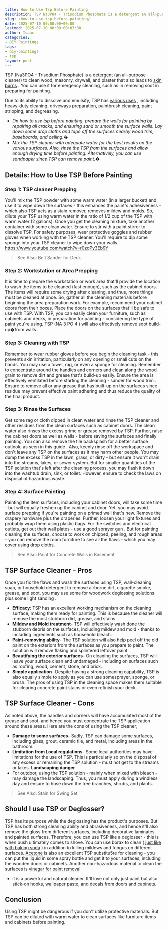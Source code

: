 ```yaml
---
title: How to Use Tsp Before Painting
description: TSP Na3PO4 - Trisodium Phosphate is a detergent an all-purpose cleaner to clean wood, masonry, drywall, and plaster that also leads to skin burns .
slug: /how-to-use-tsp-before-painting/
date: 2025-07-10 00:00:00+00:00
lastmod: 2025-07-10 00:00:00+03:00
author: Isaac
categories:
- DIY Paintings
tags:
- diy-paintings
- tsp
layout: post
---
```

TSP (Na3PO4 - Trisodium Phosphate) is a detergent (an all-purpose cleaner) to clean wood, masonry, drywall, and plaster that also leads to
[skin burns](http://greenhouse.ucdavis.edu/pest/fmsds/Trisodium%20phosphate.pdf)
. You can use it for emergency cleaning, such as in removing soot in preparing for painting.

Due to its ability to dissolve and emulsify, TSP has
[various uses](https://en.wikipedia.org/wiki/Trisodium_phosphate)
, including heavy-duty cleaning, driveways preparation, paintbrush cleaning, paint stripping, and degreasing.
- *On how to use tsp before painting, prepare the walls for painting by repairing all cracks, and ensuring sand or smooth the surface walls. Lay down some drop cloths and tape off the surfaces nearby wood trim, baseboards, and ceiling.�*
- *Mix the TSP cleaner with adequate water for the best results on the various surfaces. Also, rinse the TSP from the surfaces and allow enough drying time before painting. Alternatively, you can use sandpaper since TSP can remove paint.�*
## Details: How to Use TSP Before Painting
### Step 1: TSP cleaner Prepping
You'll mix the TSP powder with some warm water (in a larger bucket) and use it to wipe down the surfaces - this enhances the paint's adhesiveness - which also TSP acts as a stain remover, removes mildew and molds.
So, dilute your TSP using warm water in the ratio of 1/2 cup of the TSP with warm water (2 gallons). Once you get the cleaning mixture, take another container with some clean water. Ensure to stir with a paint stirrer to dissolve TSP.
For safety purposes, wear
protective goggles
and rubber gloves when working with the TSP cleaner. You'll require to dip some sponge into your TSP cleaner to wipe down your walls.
https://www.youtube.com/watch?v=r0zqPy3Eb9Y
> See Also:
> Belt Sander for Deck
### Step 2: Workstation or Area Prepping
It is time to prepare the workstation or work area that'll provide the location to wash the items to be cleaned (fast enough), such as the cabinet doors. The items will require some drying after cleaning, and thus, more things must be cleaned at once.
So, gather all the cleaning materials before beginning the area preparation work. For example, recommend your cabinet doors from their boxes. Place the doors on the surfaces that'll be safe to use with TSP.
With TSP, you can easily clean your furniture, such as cabinets and decks, in preparation for painting - considering the type of paint you're using. TSP (NA
3
PO
4
) will also effectively
remove soot build-up�from walls
.
### Step 3: Cleaning with TSP
Remember to wear rubber gloves before you begin the cleaning task - this prevents skin irritation, particularly on any opening or small cuts on the hands. You may use a towel, rag, or even a sponge for cleaning.
Remember to concentrate around the handles and corners and clean along the wood grain to remove dirt and grease that's build-up easily. Ensure the area is effectively ventilated before starting the cleaning -
sander for wood trim
.
Ensure to remove all or any grease that has built-up on the surfaces since residue may prevent effective paint adhering and thus reduce the quality of the final product.
### Step 3: Rinse the Surfaces
Get some rag or cloth dipped in clean water and rinse the TSP cleaner and other residues from the clean surfaces such as cabinet doors. The clean water also rinses the excess grime or grease removed by TSP.
Further, raise the cabinet doors as well as walls - before saving the surfaces and finally painting. You can also remove the tile backsplash for a better surface outlook,
as seen in this guide
.
Also, keenly rinse off the workspace and don't leave any TSP on the surfaces as it may harm other people. You may dump the excess TSP in the lawn, grass, or dirty - but ensure it won't drain into the streams, lakes, or sewer system.
But for smaller quantities of the TSP solution that's left after the cleaning process, you may flash it down into the washtub drain, sink, or toilet. However, ensure to check the laws on disposal of hazardous waste.
### Step 4: Surface Painting
Painting the item surfaces, including your cabinet doors, will take some time - but will equally freshen up the cabinet and door. Yet, you may avoid surface prepping if you're painting on a primed wall that's new.
Remove the drapery hardware plus the draperies. Further, loosen your light fixtures and probably wrap them using plastic bags. For the switches and electrical outlets, get out their wall plates - use a
good sprayer gun
.
But for painting cleaning the surfaces, choose to work on chipped, peeling, and rough areas - you can remove the room furniture to see all the flaws - which you may cover using drop cloths.
> See Also:
> Paint for Concrete Walls in Basement
## TSP Surface Cleaner - Pros
Once you fix the flaws and wash the surfaces using TSP, wall-cleaning soap, or household detergent to remove airborne dirt, cigarette smoke, grease, and soot, you may use some for woodwork deglossing solutions plus some
light sanding
.
- **Efficacy**: TSP has an excellent working mechanism on the cleaning surface, making them ready for painting. This is because the cleaner will remove the most stubborn dirt, grease, and stains.
- **Mildew and Mold treatment**- TSP will effectively wash done the stubborn debris on the surfaces, including mildew and mold - thanks to including ingredients such as household bleach.
- **Paint-removing ability**- The TSP solution will also help peel off the old paint on the exteriors from the surfaces as you prepare to paint. The solution will remove flaking and splintered leftover paint.
- **Beautifying the exterior surfaces**- On cleaning the surfaces, TSP will leave your surface clean and undamaged - including on surfaces such as roofing, wood, cement, stone, and brick.
- **Simple application**- Despite having a strong cleaning capability, TSP is also equally simple to apply as you can use somesprayer, sponge, or brush.
The pros of using TSP in the cleaning space makes them suitable for
clearing concrete paint stains
or even
refinish your deck
.
## TSP Surface Cleaner - Cons
As noted above, the handles and corners will have accumulated most of the grease and soot, and hence you must concentrate the TSP application around these areas. Here are the cons of using the TSP cleaner;
- **Damage to some surfaces**- Sadly, TSP can damage some surfaces, including glass, grout, ceramic tile, and metal, including areas in the bathroom.
- **Limitation from Local regulations**- Some local authorities may have limitations for the use of TSP. This is particularly so on the disposal of any excess or remaining the TSP solution - must not get to the streams or lakes.
**Landscaping danger**
- For outdoor, using the TSP solution - mainly when mixed with bleach - may damage the landscaping. Thus, you must apply during a windless day and ensure to hose down the tree branches, shrubs, and plants.
> See Also:
> Stain for Swing Set
## Should I use TSP or Deglosser?
TSP has its purpose while the deglossing has the product's purposes. But TSP has both strong cleaning ability and abrasiveness, and hence it'll also remove the gloss from different surfaces, including decorative laminates and painted surfaces.
Therefore, you can use TSP like a deglosser - this is when push ultimately comes to shove. You can use borax to clean (
[just like with baking soda](https://pestpolicy.com/how-to-remove-paint-from-metal-with-baking-soda/)
) in addition to killing mildews and fungus on different surfaces.
[Acetone](https://pestpolicy.com/does-acetone-remove-paint/)
is also an excellent TSP substitu5re for cleaning - you can put the liquid in some spray bottle and get it to your surfaces, including the wooden doors or cabinets.
Another non-hazardous material to clean the surfaces is
[vinegar for paint removal](https://pestpolicy.com/does-vinegar-remove-paint/)
- it is a powerful and natural cleaner. It'll love not only just paint but also stick-on hooks, wallpaper paste, and decals from doors and cabinets.
## Conclusion
Using TSP might be dangerous if you don't utilize protective materials. But TSP can be diluted with warm water to clean surfaces like furniture items and cabinets before painting.